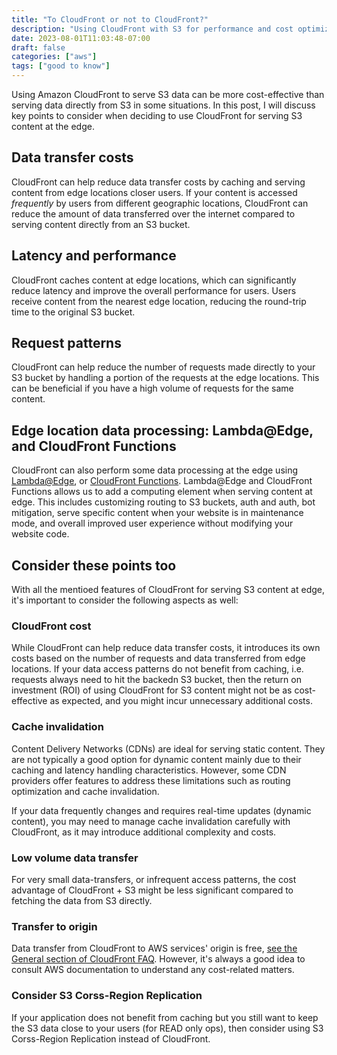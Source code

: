 ```yaml
---
title: "To CloudFront or not to CloudFront?"
description: "Using CloudFront with S3 for performance and cost optimization"
date: 2023-08-01T11:03:48-07:00
draft: false
categories: ["aws"]
tags: ["good to know"]
---
```


Using Amazon CloudFront to serve S3 data can be more cost-effective than serving data directly from S3 in some situations. In this post, I will discuss key points to consider when deciding to use CloudFront for serving S3 content at the edge.

## Data transfer costs

 CloudFront can help reduce data transfer costs by caching and serving content from edge locations closer users. If your content is accessed *frequently* by users from different geographic locations, CloudFront can reduce the amount of data transferred over the internet compared to serving content directly from an S3 bucket.

## Latency and performance

CloudFront caches content at edge locations, which can significantly reduce latency and improve the overall performance for users. Users receive content from the nearest edge location, reducing the round-trip time to the original S3 bucket.

## Request patterns

CloudFront can help reduce the number of requests made directly to your S3 bucket by handling a portion of the requests at the edge locations. This can be beneficial if you have a high volume of requests for the same content.

## Edge location data processing: Lambda@Edge, and CloudFront Functions

CloudFront can also perform some data processing at the edge using [Lambda@Edge](https://aws.amazon.com/lambda/edge/), or [CloudFront Functions](https://docs.aws.amazon.com/AmazonCloudFront/latest/DeveloperGuide/cloudfront-functions.html). Lambda@Edge and CloudFront Functions allows us to add a computing element when serving content at edge. This includes customizing routing to S3 buckets, auth and auth, bot mitigation, serve specific content when your website is in maintenance mode, and overall improved user experience without modifying your website code.

## Consider these points too

With all the mentioed features of CloudFront for serving S3 content at edge, it's important to consider the following aspects as well:

### CloudFront cost

While CloudFront can help reduce data transfer costs, it introduces its own costs based on the number of requests and data transferred from edge locations. If your data access patterns do not benefit from caching, i.e. requests always need to hit the backedn S3 bucket, then the return on investment (ROI) of using CloudFront for S3 content might not be as cost-effective as expected, and you might incur unnecessary additional costs.

### Cache invalidation

Content Delivery Networks (CDNs) are ideal for serving static content. They are not typically a good option for dynamic content mainly due to their caching and latency handling characteristics. However, some CDN providers offer features to address these limitations such as routing optimization and cache invalidation.

If your data frequently changes and requires real-time updates (dynamic content), you may need to manage cache invalidation carefully with CloudFront, as it may introduce additional complexity and costs.

### Low volume data transfer

For very small data-transfers, or infrequent access patterns, the cost advantage of CloudFront + S3 might be less significant compared to fetching the data from S3 directly.

### Transfer to origin

Data transfer from CloudFront to AWS services' origin is free, [see the General section of CloudFront FAQ](https://aws.amazon.com/cloudfront/faqs/). However, it's always a good idea to consult AWS documentation to understand any cost-related matters.

### Consider S3 Corss-Region Replication

If your application does not benefit from caching but you still want to keep the S3 data close to your users (for READ only ops), then consider using S3 Corss-Region Replication instead of CloudFront.

